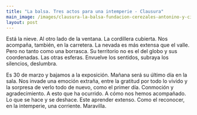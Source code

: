 ```yaml
---
title: "La balsa. Tres actos para una intemperie - Clausura"
main_image: /images/clausura-la-balsa-fundacion-cerezales-antonino-y-cinia.jpeg
layout: post
---
```


Está la nieve. Al otro lado de la ventana. La cordillera cubierta. Nos acompaña, también, en la carretera. La nevada es más extensa que el valle. Pero no tanto como una borrasca. Su territorio no es el del globo y sus coordenadas. Las otras esferas. Envuelve los sentidos, subraya los silencios, deslumbra.

Es 30 de marzo y bajamos a la exposición. Mañana será su último día en la sala. Nos invade una emoción extraña, entre la gratitud por todo lo vivido y la sorpresa de verlo todo de nuevo, como el primer día. Conmoción y agradecimiento. A esto que ha ocurrido. A cómo nos hemos acompañado. Lo que se hace y se deshace. Este aprender extenso. Como el reconocer, en la intemperie, una corriente. Maravilla.